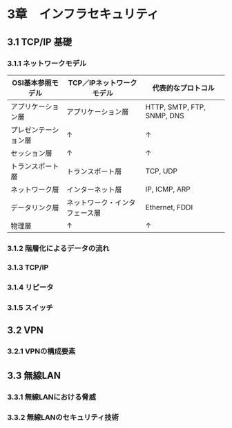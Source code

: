 # 3章　インフラセキュリティ
## 3.1 TCP/IP 基礎
### 3.1.1 ネットワークモデル

OSI基本参照モデル | TCP／IPネットワークモデル | 代表的なプロトコル
--- | --- | ---
アプリケーション層 | アプリケーション層 | HTTP, SMTP, FTP, SNMP, DNS
プレゼンテーション層 | ↑ | ↑
セッション層 | ↑ | ↑
トランスポート層 | トランスポート層 | TCP, UDP
ネットワーク層 | インターネット層 | IP, ICMP, ARP
データリンク層 | ネットワーク・インタフェース層 | Ethernet, FDDI
物理層 | ↑ | ↑

### 3.1.2 階層化によるデータの流れ
### 3.1.3 TCP/IP
### 3.1.4 リピータ
### 3.1.5 スイッチ

## 3.2 VPN
### 3.2.1 VPNの構成要素

## 3.3 無線LAN
### 3.3.1 無線LANにおける脅威
### 3.3.2 無線LANのセキュリティ技術
